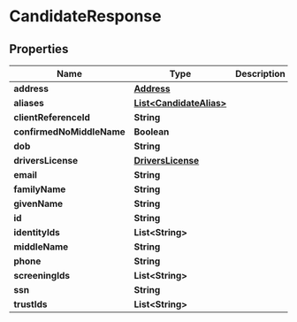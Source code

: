 
# CandidateResponse

## Properties
Name | Type | Description | Notes
------------ | ------------- | ------------- | -------------
**address** | [**Address**](Address.md) |  |  [optional]
**aliases** | [**List&lt;CandidateAlias&gt;**](CandidateAlias.md) |  |  [optional]
**clientReferenceId** | **String** |  |  [optional]
**confirmedNoMiddleName** | **Boolean** |  |  [optional]
**dob** | **String** |  |  [optional]
**driversLicense** | [**DriversLicense**](DriversLicense.md) |  |  [optional]
**email** | **String** |  |  [optional]
**familyName** | **String** |  |  [optional]
**givenName** | **String** |  |  [optional]
**id** | **String** |  |  [optional]
**identityIds** | **List&lt;String&gt;** |  |  [optional]
**middleName** | **String** |  |  [optional]
**phone** | **String** |  |  [optional]
**screeningIds** | **List&lt;String&gt;** |  |  [optional]
**ssn** | **String** |  |  [optional]
**trustIds** | **List&lt;String&gt;** |  |  [optional]



